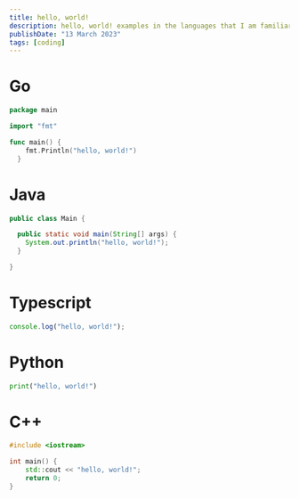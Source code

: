 ```yaml
---
title: hello, world!
description: hello, world! examples in the languages that I am familiar with
publishDate: "13 March 2023"
tags: [coding]
---
```


# Go

```go
package main

import "fmt"

func main() {
    fmt.Println("hello, world!")
  }
```

# Java

```java
public class Main {

  public static void main(String[] args) {
  	System.out.println("hello, world!");
  }

}
```

# Typescript

```ts
console.log("hello, world!");
```

# Python

```py
print("hello, world!")
```


# C++

```cpp
#include <iostream>

int main() {
    std::cout << "hello, world!";
    return 0;
}
```
